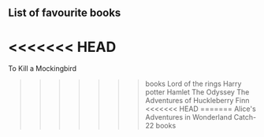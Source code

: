List of favourite books
-----------------------
<<<<<<< HEAD
=======
To Kill a Mockingbird
>>>>>>> books
Lord of the rings
Harry potter
Hamlet
The Odyssey
The Adventures of Huckleberry Finn
<<<<<<< HEAD
=======
Alice's Adventures in Wonderland
Catch-22
>>>>>>> books
